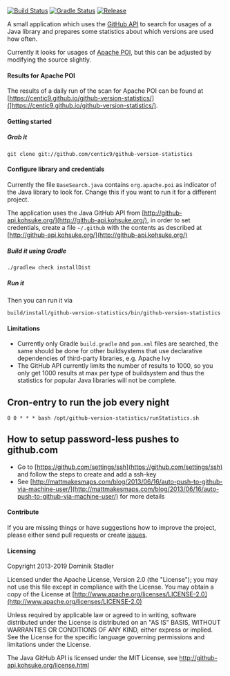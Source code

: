 [![Build Status](https://travis-ci.org/centic9/github-version-statistics.svg)](https://travis-ci.org/centic9/github-version-statistics) 
[![Gradle Status](https://gradleupdate.appspot.com/centic9/github-version-statistics/status.svg?branch=master)](https://gradleupdate.appspot.com/centic9/github-version-statistics/status)
[![Release](https://img.shields.io/github/release/centic9/github-version-statistics.svg)](https://github.com/centic9/github-version-statistics/releases)

A small application which uses the [GitHub API](https://github.com/kohsuke/github-api) to search for usages of a Java library and 
prepares some statistics about which versions are used how often.

Currently it looks for usages of [Apache POI](http://poi.apache.org/), but this can be adjusted
by modifying the source slightly.

#### Results for Apache POI

The results of a daily run of the scan for Apache POI can be found at [https://centic9.github.io/github-version-statistics/](]https://centic9.github.io/github-version-statistics/).

#### Getting started

##### Grab it

    git clone git://github.com/centic9/github-version-statistics

#### Configure library and credentials

Currently the file `BaseSearch.java` contains `org.apache.poi` as indicator of the Java library to look for. 
Change this if you want to run it for a different project.

The application uses the Java GitHub API from [http://github-api.kohsuke.org/](http://github-api.kohsuke.org/), in order to set credentials, 
create a file `~/.github` with the contents as described at [http://github-api.kohsuke.org/](http://github-api.kohsuke.org/)

##### Build it using Gradle

    ./gradlew check installDist

##### Run it

Then you can run it via

    build/install/github-version-statistics/bin/github-version-statistics

#### Limitations

* Currently only Gradle `build.gradle` and `pom.xml` files are searched, the same should 
be done for other buildsystems that use declarative dependencies of third-party libraries,
 e.g. Apache Ivy
* The GitHub API currently limits the number of results to 1000, so you only 
get 1000 results at max per type of buildsystem and thus the statistics for popular 
Java libraries will not be complete.

## Cron-entry to run the job every night

    0 0 * * * bash /opt/github-version-statistics/runStatistics.sh

## How to setup password-less pushes to github.com

* Go to [https://github.com/settings/ssh](https://github.com/settings/ssh) and follow the steps to create and add a ssh-key
* See [http://mattmakesmaps.com/blog/2013/06/16/auto-push-to-github-via-machine-user/](http://mattmakesmaps.com/blog/2013/06/16/auto-push-to-github-via-machine-user/) 
for more details

#### Contribute

If you are missing things or have suggestions how to improve the project, please either 
send pull requests or create [issues](https://github.com/centic9/github-version-statistics/issues).

#### Licensing

   Copyright 2013-2019 Dominik Stadler

   Licensed under the Apache License, Version 2.0 (the "License");
   you may not use this file except in compliance with the License.
   You may obtain a copy of the License at [http://www.apache.org/licenses/LICENSE-2.0](http://www.apache.org/licenses/LICENSE-2.0)

   Unless required by applicable law or agreed to in writing, software
   distributed under the License is distributed on an "AS IS" BASIS,
   WITHOUT WARRANTIES OR CONDITIONS OF ANY KIND, either express or implied.
   See the License for the specific language governing permissions and
   limitations under the License.

The Java GitHub API is licensed under the MIT License, see http://github-api.kohsuke.org/license.html
